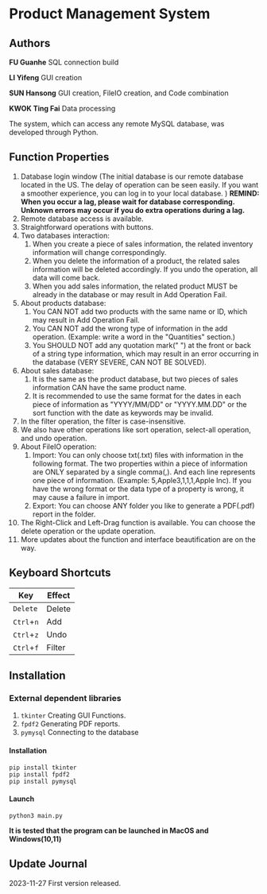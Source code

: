 # Product Management System



## Authors

**FU Guanhe**	SQL connection build

**LI Yifeng**	GUI creation

**SUN Hansong**	GUI creation, FileIO creation, and Code combination

**KWOK Ting Fai**	Data processing

The system, which can access any remote MySQL database, was developed through Python.



## Function Properties

1. Database login window (The initial database is our remote database located in the US. The delay of operation can be seen easily. If you want a smoother experience, you can log in to your local database. ) **REMIND: When you occur a lag, please wait for database corresponding. Unknown errors may occur if you do extra operations during a lag.**
2. Remote database access is available.
3. Straightforward operations with buttons.
4. Two databases interaction: 
    1. When you create a piece of sales information, the related inventory information will change correspondingly.
    2. When you delete the information of a product, the related sales information will be deleted accordingly. If you undo the operation, all data will come back.
    3. When you add sales information, the related product MUST be already in the database or may result in Add Operation Fail.
5. About products database:
    1. You CAN NOT add two products with the same name or ID, which may result in Add Operation Fail.
    2. You CAN NOT add the wrong type of information in the add operation. (Example: write a word in the "Quantities" section.)
    3. You SHOULD NOT add any quotation mark(" ") at the front or back of a string type information, which may result in an error occurring in the database (VERY SEVERE, CAN NOT BE SOLVED).
6. About sales database:
    1. It is the same as the product database, but two pieces of sales information CAN have the same product name.
    1. It is recommended to use the same format for the dates in each piece of information as "YYYY/MM/DD" or "YYYY.MM.DD" or the sort function with the date as keywords may be invalid.
7. In the filter operation, the filter is case-insensitive.
8. We also have other operations like sort operation, select-all operation, and undo operation.
9. About FileIO operation:
    1. Import: You can only choose txt(.txt) files with information in the following format. The two properties within a piece of information are ONLY separated by a single comma(,). And each line represents one piece of information. (Example: 5,Apple3,1,1,1,Apple Inc). If you have the wrong format or the data type of a property is wrong, it may cause a failure in import.
    2. Export: You can choose ANY folder you like to generate a PDF(.pdf) report in the folder.
10. The Right-Click and Left-Drag function is available. You can choose the delete operation or the update operation.
11. More updates about the function and interface beautification are on the way.



## Keyboard Shortcuts

| Key        | Effect |
| ---------- | ------ |
| `Delete`   | Delete |
| `Ctrl`+`n` | Add    |
| `Ctrl`+`z` | Undo   |
| `Ctrl`+`f` | Filter |



## Installation

### External dependent libraries

1. `tkinter` Creating GUI Functions.
2. `fpdf2` Generating PDF reports.
3. `pymysql` Connecting to the database

#### Installation

```
pip install tkinter
pip install fpdf2
pip install pymysql
```

#### Launch

```
python3 main.py
```

**It is tested that the program can be launched in MacOS and Windows(10,11)**



## Update Journal

2023-11-27 First version released.
